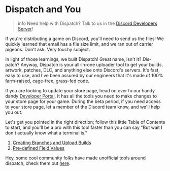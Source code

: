 # Dispatch and You

> info
> Need help with Dispatch? Talk to us in the [Discord Developers Server](https://discord.gg/discord-developers)!

If you're distributing a game on Discord, you'll need to send us the files! We quickly learned that email has a file size limit, and we ran out of carrier pigeons. Don't ask. Very touchy subject.

In light of those learnings, we built Dispatch! Great name, isn't it? _Dis_-patch? Anyway, Dispatch is your all-in-one uploader tool to get your builds, artwork, patches, DLC, and anything else onto Discord's servers. It's fast, easy to use, and I've been assured by our engineers that it's made of 100% farm-raised, cage-free, grass-fed code.

If you are looking to update your store page, head on over to our handy dandy [Developer Portal](https://discord.com/developers). It has all the tools you need to make changes to your store page for your game. During the beta period, if you need access to your store page, let a member of the Discord team know, and we'll help you out.

Let's get you pointed in the right direction; follow this little Table of Contents to start, and you'll be a pro with this tool faster than you can say "But wait I don't actually know what a terminal is."

1.  [Creating Branches and Upload Builds](#DOCS_DISPATCH_BRANCHES_AND_BUILDS/)
2.  [Pre-defined Field Values](#DOCS_DISPATCH_FIELD_VALUES/)

Hey, some cool community folks have made unofficial tools around dispatch, check them out [here](#DOCS_TOPICS_COMMUNITY_RESOURCES).
